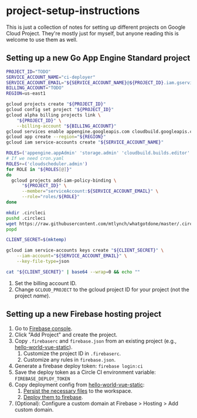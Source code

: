 # project-setup-instructions

This is just a collection of notes for setting up different projects on Google Cloud Project. They're mostly just for myself, but anyone reading this is welcome to use them as well.

## Setting up a new Go App Engine Standard project

```bash
PROJECT_ID="TODO"
SERVICE_ACCOUNT_NAME="ci-deployer"
SERVICE_ACCOUNT_EMAIL="${SERVICE_ACCOUNT_NAME}@${PROJECT_ID}.iam.gserviceaccount.com"
BILLING_ACCOUNT="TODO"
REGION=us-east1

gcloud projects create "${PROJECT_ID}"
gcloud config set project "${PROJECT_ID}"
gcloud alpha billing projects link \
    "${PROJECT_ID}" \
    --billing-account "${BILLING_ACCOUNT}"
gcloud services enable appengine.googleapis.com cloudbuild.googleapis.com
gcloud app create --region="${REGION}"
gcloud iam service-accounts create "${SERVICE_ACCOUNT_NAME}"

ROLES=('appengine.appAdmin' 'storage.admin' 'cloudbuild.builds.editor' 'iam.serviceAccountUser')
# If we need cron.yaml
ROLES+=('cloudscheduler.admin')
for ROLE in "${ROLES[@]}"
do
  gcloud projects add-iam-policy-binding \
      "${PROJECT_ID}" \
      --member="serviceAccount:${SERVICE_ACCOUNT_EMAIL}" \
      --role="roles/${ROLE}"
done

mkdir .circleci
pushd .circleci
wget https://raw.githubusercontent.com/mtlynch/whatgotdone/master/.circleci/config.yml
popd

CLIENT_SECRET=$(mktemp)

gcloud iam service-accounts keys create "${CLIENT_SECRET}" \
    --iam-account="${SERVICE_ACCOUNT_EMAIL}" \
    --key-file-type=json

cat "${CLIENT_SECRET}" | base64 --wrap=0 && echo ""
```

1. Set the billing account ID.
1. Change `GCLOUD_PROJECT` to the gcloud project ID for your project (not the project _name_).

## Setting up a new Firebase hosting project

1. Go to [Firebase console](https://console.firebase.google.com/).
1. Click "Add Project" and create the project.
1. Copy `.firebaserc` and `firebase.json` from an existing project (e.g., [hello-world-vue-static](https://github.com/mtlynch/hello-world-vue-static)).
   1. Customize the project ID in `.firebaserc`.
   1. Customize any rules in `firebase.json`.
1. Generate a firebase deploy token: `firebase login:ci`
1. Save the deploy token as a Circle CI environment variable: `FIREBASE_DEPLOY_TOKEN`
1. Copy deployment config from [hello-world-vue-static](https://github.com/mtlynch/hello-world-vue-static):
   1. [Persist the necessary files](https://github.com/mtlynch/hello-world-vue-static/blob/5d13fcf35a53328c9078a867dbce9a96cc927598/.circleci/config.yml#L14-L19) to the workspace.
   1. [Deploy them to firebase](https://github.com/mtlynch/hello-world-vue-static/blob/5d13fcf35a53328c9078a867dbce9a96cc927598/.circleci/config.yml#L20-L32).
1. (Optional): Configure a custom domain at Firebase > Hosting > Add custom domain.
